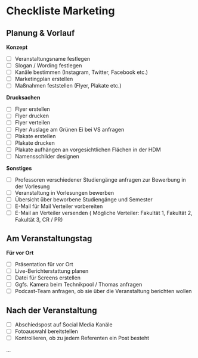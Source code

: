 # Checkliste Marketing 

## Planung & Vorlauf

**Konzept**
- [ ] Veranstaltungsname festlegen
- [ ] Slogan / Wording festlegen
- [ ] Kanäle bestimmen (Instagram, Twitter, Facebook etc.)
- [ ] Marketingplan erstellen
- [ ] Maßnahmen feststellen (Flyer, Plakate etc.)

**Drucksachen**
- [ ] Flyer erstellen
- [ ] Flyer drucken
- [ ] Flyer verteilen
- [ ] Flyer Auslage am Grünen Ei bei VS anfragen
- [ ] Plakate erstellen
- [ ] Plakate drucken
- [ ] Plakate aufhängen an vorgesichtlichen Flächen in der HDM
- [ ] Namensschilder designen

**Sonstiges**
- [ ] Professoren verschiedener Studiengänge anfragen zur Bewerbung in der Vorlesung
- [ ] Veranstaltung in Vorlesungen bewerben
- [ ] Übersicht über beworbene Studiengänge und Semester
- [ ] E-Mail für Mail Verteiler vorbereiten 
- [ ] E-Mail an Verteiler versenden ( Mögliche Verteiler: Fakultät 1, Fakultät 2,      Fakultät 3, CR / PR)

## Am Veranstaltungstag

**Für vor Ort**
- [ ] Präsentation für vor Ort
- [ ] Live-Berichterstattung planen
- [ ] Datei für Screens erstellen
- [ ] Ggfs. Kamera beim Technikpool / Thomas anfragen
- [ ] Podcast-Team anfragen, ob sie über die Veranstaltung berichten wollen

## Nach der Veranstaltung

- [ ] Abschiedspost auf Social Media Kanäle
- [ ] Fotoauswahl bereitstellen 
- [ ] Kontrollieren, ob zu jedem Referenten ein Post besteht 

...
